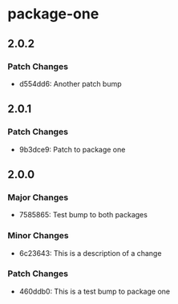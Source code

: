 # package-one

## 2.0.2

### Patch Changes

- d554dd6: Another patch bump

## 2.0.1

### Patch Changes

- 9b3dce9: Patch to package one

## 2.0.0

### Major Changes

- 7585865: Test bump to both packages

### Minor Changes

- 6c23643: This is a description of a change

### Patch Changes

- 460ddb0: This is a test bump to package one
